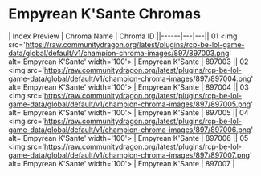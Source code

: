 # Empyrean K'Sante Chromas

| Index  Preview | Chroma Name | Chroma ID ||------|---|---|| 01  <img src='https://raw.communitydragon.org/latest/plugins/rcp-be-lol-game-data/global/default/v1/champion-chroma-images/897/897003.png' alt='Empyrean K'Sante' width='100'> | Empyrean K'Sante | 897003 || 02  <img src='https://raw.communitydragon.org/latest/plugins/rcp-be-lol-game-data/global/default/v1/champion-chroma-images/897/897004.png' alt='Empyrean K'Sante' width='100'> | Empyrean K'Sante | 897004 || 03  <img src='https://raw.communitydragon.org/latest/plugins/rcp-be-lol-game-data/global/default/v1/champion-chroma-images/897/897005.png' alt='Empyrean K'Sante' width='100'> | Empyrean K'Sante | 897005 || 04  <img src='https://raw.communitydragon.org/latest/plugins/rcp-be-lol-game-data/global/default/v1/champion-chroma-images/897/897006.png' alt='Empyrean K'Sante' width='100'> | Empyrean K'Sante | 897006 || 05  <img src='https://raw.communitydragon.org/latest/plugins/rcp-be-lol-game-data/global/default/v1/champion-chroma-images/897/897007.png' alt='Empyrean K'Sante' width='100'> | Empyrean K'Sante | 897007 |